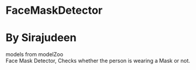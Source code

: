 # FaceMaskDetector
# By Sirajudeen

models from modelZoo<br/>
Face Mask Detector, Checks whether the person is wearing a Mask or not.


